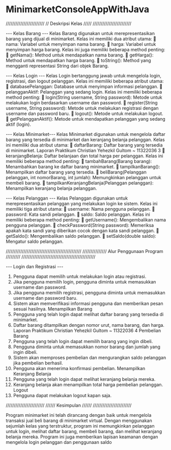 # MinimarketConsoleAppWithJava

////////////////////////
// Deskripsi Kelas /////
////////////////////////

--- Kelas Barang ---
Kelas Barang digunakan untuk merepresentasikan barang yang dijual di minimarket. Kelas ini
memiliki dua atribut utama:
 nama: Variabel untuk menyimpan nama barang.
 harga: Variabel untuk menyimpan harga barang.
Kelas ini juga memiliki beberapa method penting:
 getNama(): Method untuk mendapatkan nama barang.
 getHarga(): Method untuk mendapatkan harga barang.
 toString(): Method yang mengganti representasi String dari objek Barang.

  --- Kelas Login ---
Kelas Login bertanggung jawab untuk mengelola login, registrasi, dan logout pelanggan. Kelas ini
memiliki beberapa atribut utama:
 databasePelanggan: Database untuk menyimpan informasi pelanggan.
 pelangganAktif: Pelanggan yang sedang login.
Kelas ini memiliki beberapa method penting:
 login(String username, String password): Metode untuk melakukan login berdasarkan
username dan password.
 register(String username, String password): Metode untuk melakukan registrasi dengan
username dan password baru.
 logout(): Metode untuk melakukan logout.
 getPelangganAktif(): Metode untuk mendapatkan pelanggan yang sedang aktif (login).

--- Kelas Minimarket---
Kelas Minimarket digunakan untuk mengelola daftar barang yang tersedia di minimarket dan
keranjang belanja pelanggan. Kelas ini memiliki dua atribut utama:
 daftarBarang: Daftar barang yang tersedia di minimarket.
Laporan Praktikum Christian Yehezkil Gultom ~ 11322036 3
 keranjangBelanja: Daftar belanjaan dan total harga per pelanggan.
Kelas ini memiliki beberapa method penting:
 tambahBarang(Barang barang): Menambahkan barang ke daftar barang minimarket.
 tampilkanBarang(): Menampilkan daftar barang yang tersedia.
 beliBarang(Pelanggan pelanggan, int nomorBarang, int jumlah): Memungkinkan
pelanggan untuk membeli barang.
 tampilkanKeranjangBelanja(Pelanggan pelanggan): Menampilkan keranjang belanja
pelanggan.

--- Kelas Pelanggan ---
Kelas Pelanggan digunakan untuk merepresentasikan pelanggan yang melakukan login ke sistem.
Kelas ini memiliki tiga atribut utama:
 username: Nama pengguna pelanggan.
 password: Kata sandi pelanggan.
 saldo: Saldo pelanggan.
Kelas ini memiliki beberapa method penting:
 getUsername(): Mengembalikan nama pengguna pelanggan.
 checkPassword(String password): Memeriksa apakah kata sandi yang diberikan cocok
dengan kata sandi pelanggan.
 getSaldo(): Mengembalikan saldo pelanggan.
 setSaldo(double saldo): Mengatur saldo pelanggan.

///////////////////////////////////////////////
/////////////// Alur Penggunaan Program /////////
//////////////////////////////////////////////


--- Login dan Registrasi ---

1. Pengguna dapat memilih untuk melakukan login atau registrasi.
2. Jika pengguna memilih login, pengguna diminta untuk memasukkan username dan password.
3. Jika pengguna memilih registrasi, pengguna diminta untuk memasukkan username dan
password baru.
4. Sistem akan memverifikasi informasi pengguna dan memberikan pesan sesuai hasilnya.
Menampilkan Barang
1. Pengguna yang telah login dapat melihat daftar barang yang tersedia di minimarket.
2. Daftar barang ditampilkan dengan nomor urut, nama barang, dan harga.
Laporan Praktikum Christian Yehezkil Gultom ~ 11322036 4
Pembelian Barang
1. Pengguna yang telah login dapat memilih barang yang ingin dibeli.
2. Pengguna diminta untuk memasukkan nomor barang dan jumlah yang ingin dibeli.
3. Sistem akan memproses pembelian dan mengurangkan saldo pelanggan jika pembelian
berhasil.
4. Pengguna akan menerima konfirmasi pembelian.
Menampilkan Keranjang Belanja
1. Pengguna yang telah login dapat melihat keranjang belanja mereka.
2. Keranjang belanja akan menampilkan total harga pembelian pelanggan.
Logout
1. Pengguna dapat melakukan logout kapan saja.

 ////////////////////////
////// Kesimpulan //////
////////////////////////

Program minimarket ini telah dirancang dengan baik untuk mengelola transaksi jual beli barang di
minimarket virtual. Dengan menggunakan sejumlah kelas yang terstruktur, program ini
memungkinkan pelanggan untuk login, melihat daftar barang, membeli barang, dan melihat keranjang
belanja mereka. Program ini juga memberikan lapisan keamanan dengan mengelola login pelanggan
dan penggunaan saldo
